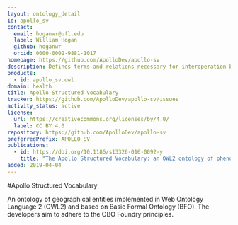 ```yaml
---
layout: ontology_detail
id: apollo_sv
contact:
  email: hoganwr@ufl.edu
  label: William Hogan
  github: hoganwr
  orcid: 0000-0002-9881-1017
homepage: https://github.com/ApolloDev/apollo-sv
description: Defines terms and relations necessary for interoperation between epidemic models and public health application software that interface with these models
products:
  - id: apollo_sv.owl
domain: health
title: Apollo Structured Vocabulary
tracker: https://github.com/ApolloDev/apollo-sv/issues
activity_status: active
license:
  url: https://creativecommons.org/licenses/by/4.0/
  label: CC BY 4.0
repository: https://github.com/ApolloDev/apollo-sv
preferredPrefix: APOLLO_SV
publications:
  - id: https://doi.org/10.1186/s13326-016-0092-y
    title: "The Apollo Structured Vocabulary: an OWL2 ontology of phenomena in infectious disease epidemiology and population biology for use in epidemic simulation"
added: 2019-04-04
---
```


#Apollo Structured Vocabulary

An ontology of geographical entities implemented in Web Ontology Language 2 (OWL2) and based on Basic Formal Ontology (BFO). The developers aim to adhere to the OBO Foundry principles.
